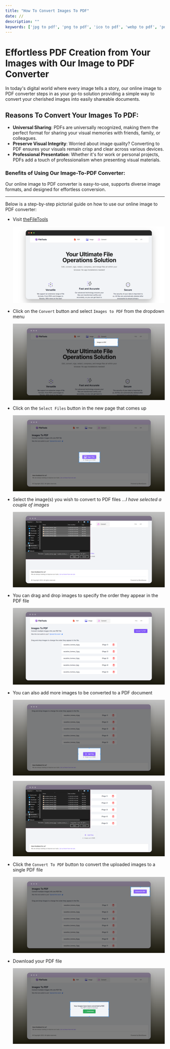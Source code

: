 ```yaml
---
title: "How To Convert Images To PDF"
date: //
description: ""
keywords: ['jpg to pdf', 'png to pdf', 'ico to pdf', 'webp to pdf', 'pdf converter', 'image to pdf']
---
```


# Effortless PDF Creation from Your Images with Our Image to PDF Converter

In today's digital world where every image tells a story, our online image to PDF converter steps in as your go-to solution providing a simple way to convert your cherished images into easily shareable documents.

## Reasons To Convert Your Images To PDF:

* **Universal Sharing**: PDFs are universally recognized, making them the perfect format for sharing your visual memories with friends, family, or colleagues.
* **Preserve Visual Integrity**: Worried about image quality? Converting to PDF ensures your visuals remain crisp and clear across various devices.
* **Professional Presentation**: Whether it's for work or personal projects, PDFs add a touch of professionalism when presenting visual materials.

### Benefits of Using Our Image-To-PDF Converter:

Our online image to PDF converter is easy-to-use, supports diverse image formats, and designed for effortless conversion.

***

Below is a step-by-step pictorial guide on how to use our online image to PDF converter:

- Visit [theFileTools](https://www.thefiletools.com/) 

    ![](../media/home.png)

- Click on the `Convert` button and select `Images to PDF` from the dropdown menu

    ![](../media/img2pdf_1.png)

- Click on the `Select Files` button in the new page that comes up

    ![](../media/img2pdf_2.png)

- Select the image(s) you wish to convert to PDF files ...*I have selected a couple of images*

    ![](../media/img2pdf_3.png)

- You can drag and drop images to specify the order they appear in the PDF file

    ![](../media/img2pdf_4.png)

- You can also add more images to be converted to a PDF document

    ![](../media/img2pdf_5.png)

    ![](../media/img2pdf_6.png)

- Click the `Convert To PDF` button to convert the uploaded images to a single PDF file

    ![](../media/img2pdf_7.png)

- Download your PDF file

    ![](../media/img2pdf_8.png)
